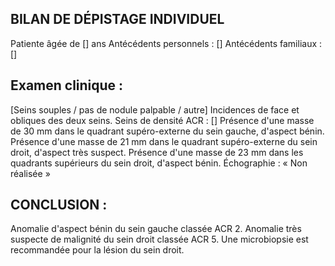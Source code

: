 ## BILAN DE DÉPISTAGE INDIVIDUEL
Patiente âgée de [] ans
Antécédents personnels : []
Antécédents familiaux : []

## Examen clinique :
[Seins souples / pas de nodule palpable / autre]
Incidences de face et obliques des deux seins.
Seins de densité ACR : []
Présence d'une masse de 30 mm dans le quadrant supéro-externe du sein gauche, d'aspect bénin.
Présence d'une masse de 21 mm dans le quadrant supéro-externe du sein droit, d'aspect très suspect.
Présence d'une masse de 23 mm dans les quadrants supérieurs du sein droit, d'aspect bénin.
Échographie : « Non réalisée »

## CONCLUSION :
Anomalie d'aspect bénin du sein gauche classée ACR 2.
Anomalie très suspecte de malignité du sein droit classée ACR 5.
Une microbiopsie est recommandée pour la lésion du sein droit.